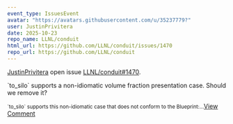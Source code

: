 ```yaml
---
event_type: IssuesEvent
avatar: "https://avatars.githubusercontent.com/u/35237779?"
user: JustinPrivitera
date: 2025-10-23
repo_name: LLNL/conduit
html_url: https://github.com/LLNL/conduit/issues/1470
repo_url: https://github.com/LLNL/conduit
---
```


<a href='https://github.com/JustinPrivitera' target='_blank'>JustinPrivitera</a> open issue <a href='https://github.com/LLNL/conduit/issues/1470' target='_blank'>LLNL/conduit#1470</a>.

<p>`to_silo` supports a non-idiomatic volume fraction presentation case. Should we remove it?</p><small>`to_silo` supports this non-idiomatic case that does not conform to the Blueprint:...</small><a href='https://github.com/LLNL/conduit/issues/1470' target='_blank'>View Comment</a>